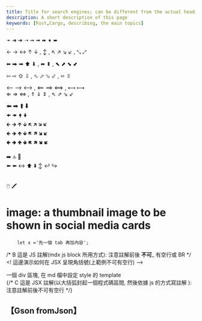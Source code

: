 ```yaml
---
title: Title for search engines; can be different from the actual heading
description: A short description of this page
keywords: [Rust,Cargo, describing, the main topics]
---
```


➛ ➜ ➔ ➝ ➞ ➟ ➠ ➧ ➨  

← → ↔ ↑ ↓ , ↕ , ↖ ↗ ↘ ↙ , ⤡ ⤢  

⬅   ⮕ ➡  ⬆ ⬇ , ⬌ ⬍ , ⬉ ⬈ ⬊ ⬋  

⇦ ⇨ ⇧ ⇩ , ⬁ ⬀ ⬂ ⬃ , ⬄ ⇳  

⟵ ⟶ ⟷ , ⟸ ⟹ ⟺ , ⟻ ⟼  
⇐ ⇒ ⇔ , ⇑ ⇓ ⇕ , ⇖ ⇗ ⇘ ⇙  

🠰 🠲 🠱 🠳  
🠜 🠞 🠝 🠟  
🡰 🡲 🡱 🡳 🡴 🡵 🡶 🡷   
🡸 🡺 🡹 🡻 🡼 🡽 🡾 🡿   
🢀 🢂 🢁 🢃 🢄 🢅 🢆 🢇  

   
➡️ 🔝 🔄  
⬅️ ⬅️ ↔️ ⬆️ ⬇️ ↕️  ↩️ ↪️   

## 
🖱️
🖍️

# image: a thumbnail image to be shown in social media cards

<!-- C 這是 HTML 註解 : 注意註解前  __必須___ 有空行 -->

```    
    let x ='先一個 tab 再加內容';
```
    
    
/* B 這是 JS 註解(mdx js block 所用方式): 注意註解前後  __不可___ 有空行或 BR */
&lt;! 這邊演示如何在 JSX 呈現角括號(上範例不可有空行) --&gt;

<div style={{backgroundColor: 'red', color: 'blue' }} >
一個 div 區塊, 在 md 檔中設定 style 的 template 
<br/>
{/* C 這是 JSX 註解(以大括弧封起一個程式碼區間, 然後依據 js 的方式寫註解 ): 注意註解前後不可有空行 */}


## 【Gson fromJson】

<code>


</code>

